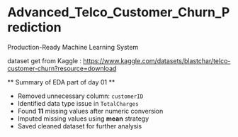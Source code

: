 # Advanced_Telco_Customer_Churn_Prediction
Production-Ready Machine Learning System

dataset get from Kaggle : https://www.kaggle.com/datasets/blastchar/telco-customer-churn?resource=download

** Summary of EDA part of day 01 **

- Removed unnecessary column: `customerID`
- Identified data type issue in `TotalCharges`
- Found **11** missing values after numeric conversion
- Imputed missing values using **mean** strategy
- Saved cleaned dataset for further analysis
